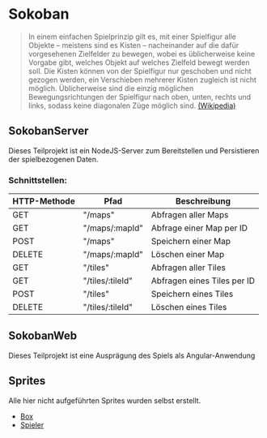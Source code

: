 # Sokoban

> In einem einfachen Spielprinzip gilt es, mit einer Spielfigur alle Objekte – meistens sind es Kisten – nacheinander auf die dafür vorgesehenen Zielfelder zu bewegen, wobei es üblicherweise keine Vorgabe gibt, welches Objekt auf welches Zielfeld bewegt werden soll. Die Kisten können von der Spielfigur nur geschoben und nicht gezogen werden, ein Verschieben mehrerer Kisten zugleich ist nicht möglich. Üblicherweise sind die einzig möglichen Bewegungsrichtungen der Spielfigur nach oben, unten, rechts und links, sodass keine diagonalen Züge möglich sind. [(Wikipedia)](https://de.wikipedia.org/wiki/Sokoban)

## SokobanServer

Dieses Teilprojekt ist ein NodeJS-Server zum Bereitstellen und Persistieren der spielbezogenen Daten.

### Schnittstellen:

| HTTP-Methode | Pfad             | Beschreibung                |
|--------------|------------------|-----------------------------|
| GET          | "/maps"          | Abfragen aller Maps         |
| GET          | "/maps/:mapId"   | Abfrage einer Map per ID    |
| POST         | "/maps"          | Speichern einer Map         |
| DELETE       | "/maps/:mapId"   | Löschen einer Map           |
| GET          | "/tiles"         | Abfragen aller Tiles        |
| GET          | "/tiles/:tileId" | Abfragen eines Tiles per ID |
| POST         | "/tiles"         | Speichern eines Tiles       |
| DELETE       | "/tiles/:tileId" | Löschen eines Tiles         |

## SokobanWeb

Dieses Teilprojekt ist eine Ausprägung des Spiels als Angular-Anwendung

## Sprites
Alle hier nicht aufgeführten Sprites wurden selbst erstellt.
- [Box](https://www.bienenfisch-design.de/wp-content/uploads/2018/06/wood-textures-005.jpg)
- [Spieler]()
